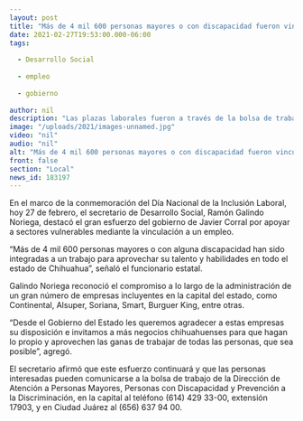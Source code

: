 ```yaml
---
layout: post
title: "Más de 4 mil 600 personas mayores o con discapacidad fueron vinculadas a un empleo por Desarrollo Social"
date: 2021-02-27T19:53:00.000-06:00
tags:
  
  - Desarrollo Social
  
  - empleo
  
  - gobierno
  
author: nil
description: "Las plazas laborales fueron a través de la bolsa de trabajo de la Dirección de Atención a Personas Mayores, Personas con Discapacidad y Prevención a la Discriminación en empresas incluyentes de la capital del estado"
image: "/uploads/2021/images-unnamed.jpg"
video: "nil"
audio: "nil"
alt: "Más de 4 mil 600 personas mayores o con discapacidad fueron vinculadas a un empleo por Desarrollo Social"
front: false
section: "Local"
news_id: 183197
---
```


En el marco de la conmemoración del Día Nacional de la Inclusión Laboral, hoy 27 de febrero, el secretario de Desarrollo Social, Ramón Galindo Noriega, destacó el gran esfuerzo del gobierno de Javier Corral por apoyar a sectores vulnerables mediante la vinculación a un empleo.

“Más de 4 mil 600 personas mayores o con alguna discapacidad han sido integradas a un trabajo para aprovechar su talento y habilidades en todo el estado de Chihuahua”, señaló el funcionario estatal.

Galindo Noriega reconoció el compromiso a lo largo de la administración de un gran número de empresas incluyentes en la capital del estado, como Continental, Alsuper, Soriana, Smart, Burguer King, entre otras.

“Desde el Gobierno del Estado les queremos agradecer a estas empresas su disposición e invitamos a más negocios chihuahuenses para que hagan lo propio y aprovechen las ganas de trabajar de todas las personas, que sea posible”, agregó.

El secretario afirmó que este esfuerzo continuará y que las personas interesadas pueden comunicarse a la bolsa de trabajo de la Dirección de Atención a Personas Mayores, Personas con Discapacidad y Prevención a la Discriminación, en la capital al teléfono (614) 429 33-00, extensión 17903, y en Ciudad Juárez al (656) 637 94 00.